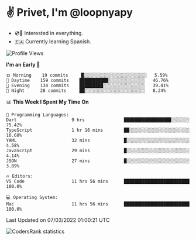 # ✌️ Privet, I'm @loopnyapy

- 💿📀 Interested in everything.
- 🇪🇦 Currently learning Spanish.

<!--START_SECTION:waka-->
![Profile Views](http://img.shields.io/badge/Profile%20Views-119-blue)

**I'm an Early 🐤** 

```text
🌞 Morning    19 commits     █░░░░░░░░░░░░░░░░░░░░░░░░   5.59% 
🌆 Daytime    159 commits    ███████████░░░░░░░░░░░░░░   46.76% 
🌃 Evening    134 commits    █████████░░░░░░░░░░░░░░░░   39.41% 
🌙 Night      28 commits     ██░░░░░░░░░░░░░░░░░░░░░░░   8.24%

```


📊 **This Week I Spent My Time On** 

```text
💬 Programming Languages: 
Dart                     9 hrs               ██████████████████░░░░░░░   75.42% 
TypeScript               1 hr 16 mins        ██░░░░░░░░░░░░░░░░░░░░░░░   10.68% 
YAML                     32 mins             █░░░░░░░░░░░░░░░░░░░░░░░░   4.58% 
JavaScript               29 mins             █░░░░░░░░░░░░░░░░░░░░░░░░   4.14% 
JSON                     27 mins             █░░░░░░░░░░░░░░░░░░░░░░░░   3.89%

🔥 Editors: 
VS Code                  11 hrs 56 mins      █████████████████████████   100.0%

💻 Operating System: 
Mac                      11 hrs 56 mins      █████████████████████████   100.0%

```


 Last Updated on 07/03/2022 01:00:21 UTC
<!--END_SECTION:waka-->

![CodersRank statistics](https://cr-ss-service.azurewebsites.net/api/ScreenShot?widget=summary&username=loopnyapy)
